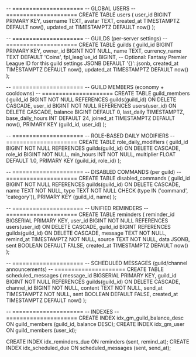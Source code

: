 -- =====================
-- GLOBAL USERS
-- =====================
CREATE TABLE users (
    user_id BIGINT PRIMARY KEY,
    username TEXT,
    avatar TEXT,
    created_at TIMESTAMPTZ DEFAULT now(),
    updated_at TIMESTAMPTZ DEFAULT now()
);

-- =====================
-- GUILDS (per-server settings)
-- =====================
CREATE TABLE guilds (
    guild_id BIGINT PRIMARY KEY,
    owner_id BIGINT NOT NULL,
    name TEXT,
    currency_name TEXT DEFAULT 'Coins',
    fpl_leag`ue_id BIGINT, -- Optional: Fantasy Premier League ID for this guild
    settings JSONB DEFAULT '{}'::jsonb,
    created_at TIMESTAMPTZ DEFAULT now(),
    updated_at TIMESTAMPTZ DEFAULT now()
);

-- =====================
-- GUILD MEMBERS (economy + cooldowns)
-- =====================
CREATE TABLE guild_members (
    guild_id BIGINT NOT NULL REFERENCES guilds(guild_id) ON DELETE CASCADE,
    user_id BIGINT NOT NULL REFERENCES users(user_id) ON DELETE CASCADE,
    balance BIGINT DEFAULT 0,
    last_daily TIMESTAMPTZ,
    base_daily_hours INT DEFAULT 24,
    joined_at TIMESTAMPTZ DEFAULT now(),
    PRIMARY KEY (guild_id, user_id)
);

-- =====================
-- ROLE-BASED DAILY MODIFIERS
-- =====================
CREATE TABLE role_daily_modifiers (
    guild_id BIGINT NOT NULL REFERENCES guilds(guild_id) ON DELETE CASCADE,
    role_id BIGINT NOT NULL,
    min_hours INT NOT NULL,
    multiplier FLOAT DEFAULT 1.0,
    PRIMARY KEY (guild_id, role_id)
);

-- =====================
-- DISABLED COMMANDS (per guild)
-- =====================
CREATE TABLE disabled_commands (
    guild_id BIGINT NOT NULL REFERENCES guilds(guild_id) ON DELETE CASCADE,
    name TEXT NOT NULL,
    type TEXT NOT NULL CHECK (type IN ('command', 'category')),
    PRIMARY KEY (guild_id, name)
);

-- =====================
-- UNIFIED REMINDERS
-- =====================
CREATE TABLE reminders (
    reminder_id BIGSERIAL PRIMARY KEY,
    user_id BIGINT NOT NULL REFERENCES users(user_id) ON DELETE CASCADE,
    guild_id BIGINT REFERENCES guilds(guild_id) ON DELETE CASCADE,
    message TEXT NOT NULL,
    remind_at TIMESTAMPTZ NOT NULL,
    source TEXT NOT NULL,
    data JSONB,
    sent BOOLEAN DEFAULT FALSE,
    created_at TIMESTAMPTZ DEFAULT now()
);

-- =====================
-- SCHEDULED MESSAGES (guild/channel announcements)
-- =====================
CREATE TABLE scheduled_messages (
    message_id BIGSERIAL PRIMARY KEY,
    guild_id BIGINT NOT NULL REFERENCES guilds(guild_id) ON DELETE CASCADE,
    channel_id BIGINT NOT NULL,
    content TEXT NOT NULL,
    send_at TIMESTAMPTZ NOT NULL,
    sent BOOLEAN DEFAULT FALSE,
    created_at TIMESTAMPTZ DEFAULT now()
);

-- =====================
-- INDEXES
-- =====================
CREATE INDEX idx_gm_guild_balance_desc ON guild_members (guild_id, balance DESC);
CREATE INDEX idx_gm_user ON guild_members (user_id);

CREATE INDEX idx_reminders_due ON reminders (sent, remind_at);
CREATE INDEX idx_scheduled_due ON scheduled_messages (sent, send_at);
